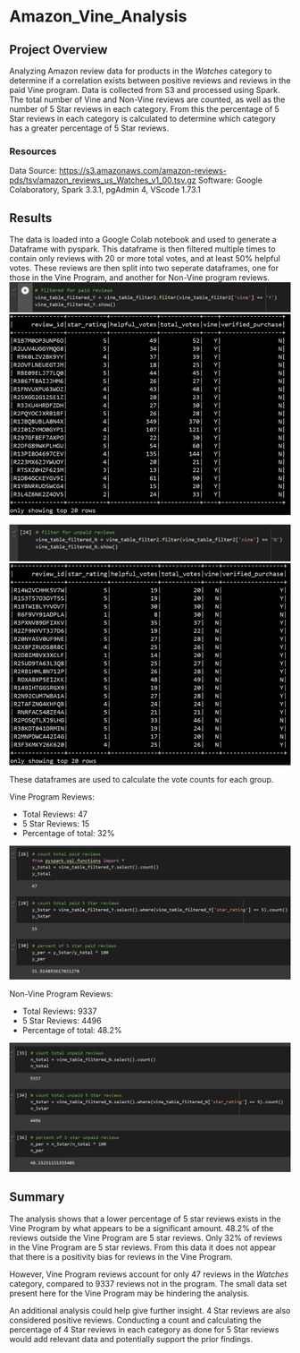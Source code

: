 # Amazon_Vine_Analysis

## Project Overview
Analyzing Amazon review data for products in the *Watches* category to determine if a correlation exists between positive reviews and reviews in the paid Vine program.
Data is collected from S3 and processed using Spark. The total number of Vine and Non-Vine reviews are counted, as well as the number of 5 Star reviews in each category. From this the percentage of 5 Star reviews in each category is calculated to determine which category has a greater percentage of 5 Star reviews.

### Resources
Data Source: https://s3.amazonaws.com/amazon-reviews-pds/tsv/amazon_reviews_us_Watches_v1_00.tsv.gz
Software: Google Colaboratory, Spark 3.3.1, pgAdmin 4, VScode 1.73.1

## Results
The data is loaded into a Google Colab notebook and used to generate a Dataframe with pyspark. This dataframe is then filtered multiple times to contain only reviews with 20 or more total votes, and at least 50% helpful votes. These reviews are then split into two seperate dataframes, one for those in the Vine Program, and another for Non-Vine program reviews.
![Y_script](https://github.com/Jforbus/Amazon_Vine_Analysis/blob/main/Resources/Y_script.png)
![Y_Dataframe](https://github.com/Jforbus/Amazon_Vine_Analysis/blob/main/Resources/Y_Dataframe.png)

![N_script](https://github.com/Jforbus/Amazon_Vine_Analysis/blob/main/Resources/N_script.png)
![N_Dataframe](https://github.com/Jforbus/Amazon_Vine_Analysis/blob/main/Resources/N_Dataframe.png)

These dataframes are used to calculate the vote counts for each group.

Vine Program Reviews:
- Total Reviews: 47
- 5 Star Reviews: 15
- Percentage of total: 32%

![Vine_counts](https://github.com/Jforbus/Amazon_Vine_Analysis/blob/main/Resources/Vine_counts.png)

Non-Vine Program Reviews:
- Total Reviews: 9337
- 5 Star Reviews: 4496
- Percentage of total: 48.2%

![Non_vine_counts](https://github.com/Jforbus/Amazon_Vine_Analysis/blob/main/Resources/Non_vine_counts.png)

## Summary
The analysis shows that a lower percentage of 5 star reviews exists in the Vine Program by what appears to be a significant amount. 48.2% of the reviews outside the Vine Program are 5 star reviews. Only 32% of reviews in the Vine Program are 5 star reviews. From this data it does not appear that there is a positivity bias for reviews in the Vine Program. 

However, Vine Program reviews account for only 47 reviews in the *Watches* category, compared to 9337 reviews not in the program. The small data set present here for the Vine Program may be hindering the analysis. 

An additional analysis could help give further insight. 4 Star reviews are also considered positive reviews. Conducting a count and calculating the percentage of 4 Star reviews in each category as done for 5 Star reviews would add relevant data and potentially support the prior findings.  